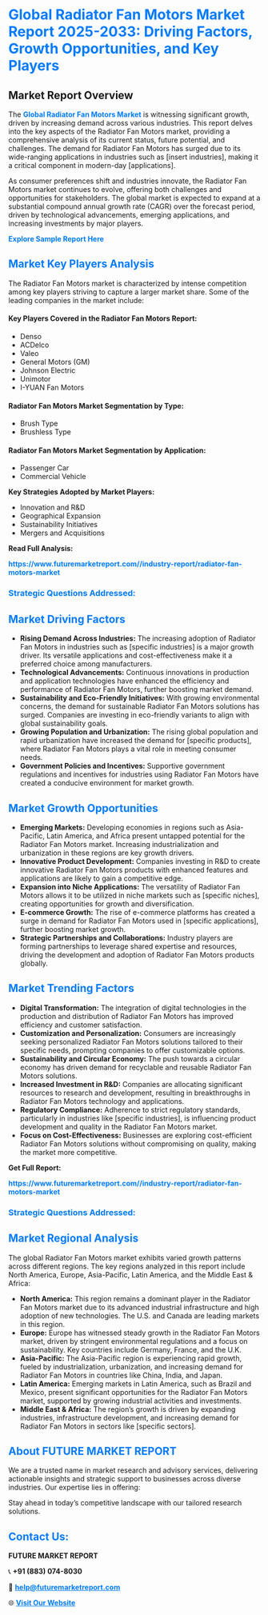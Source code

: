 <h1 style="color: #007BFF;">Global Radiator Fan Motors Market Report 2025-2033: Driving Factors, Growth Opportunities, and Key Players</h1>

<section id="overview">
<h2>Market Report Overview</h2>
<p>The <a href="https://www.futuremarketreport.com//industry-report/radiator-fan-motors-market" style="color: #007BFF; text-decoration: none;"><strong>Global Radiator Fan Motors Market</strong></a> is witnessing significant growth, driven by increasing demand across various industries. This report delves into the key aspects of the Radiator Fan Motors market, providing a comprehensive analysis of its current status, future potential, and challenges. The demand for Radiator Fan Motors has surged due to its wide-ranging applications in industries such as [insert industries], making it a critical component in modern-day [applications].</p>
<p>As consumer preferences shift and industries innovate, the Radiator Fan Motors market continues to evolve, offering both challenges and opportunities for stakeholders. The global market is expected to expand at a substantial compound annual growth rate (CAGR) over the forecast period, driven by technological advancements, emerging applications, and increasing investments by major players.</p>
</section>

<section id="overview">
<p><a href="https://www.futuremarketreport.com//request-sample/reportId=59740" style="color: #007BFF; text-decoration: none;"><strong>Explore Sample Report Here</strong></a></p>
</section>

<section id="key-players">
<h2 style="color: #007BFF;">Market Key Players Analysis</h2>
<p>The Radiator Fan Motors market is characterized by intense competition among key players striving to capture a larger market share. Some of the leading companies in the market include:</p>
<h4>Key Players Covered in the Radiator Fan Motors Report:</h4>
<ul><li>Denso</li><li>ACDelco</li><li>Valeo</li><li>General Motors (GM)</li><li>Johnson Electric</li><li>Unimotor</li><li>I-YUAN Fan Motors</li></ul>
<h4>Radiator Fan Motors Market Segmentation by Type:</h4>
<ul><li>Brush Type</li><li>Brushless Type</li></ul>

<h4>Radiator Fan Motors Market Segmentation by Application:</h4>
<ul><li>Passenger Car</li><li>Commercial Vehicle</li></ul>
<p><strong>Key Strategies Adopted by Market Players:</strong></p>
<ul>
<li>Innovation and R&D</li>
<li>Geographical Expansion</li>
<li>Sustainability Initiatives</li>
<li>Mergers and Acquisitions</li>
</ul>
</section>

<section>
<p><strong>Read Full Analysis: </strong></p><a href="https://www.futuremarketreport.com//industry-report/radiator-fan-motors-market" style="color: #007BFF; text-decoration: none;"><strong>https://www.futuremarketreport.com//industry-report/radiator-fan-motors-market</strong></a>
<h3 style="color: #007BFF;">Strategic Questions Addressed:</h3>
</section>

<section id="driving-factors">
<h2 style="color: #007BFF;">Market Driving Factors</h2>
<ul>
<li><strong>Rising Demand Across Industries:</strong> The increasing adoption of Radiator Fan Motors in industries such as [specific industries] is a major growth driver. Its versatile applications and cost-effectiveness make it a preferred choice among manufacturers.</li>
<li><strong>Technological Advancements:</strong> Continuous innovations in production and application technologies have enhanced the efficiency and performance of Radiator Fan Motors, further boosting market demand.</li>
<li><strong>Sustainability and Eco-Friendly Initiatives:</strong> With growing environmental concerns, the demand for sustainable Radiator Fan Motors solutions has surged. Companies are investing in eco-friendly variants to align with global sustainability goals.</li>
<li><strong>Growing Population and Urbanization:</strong> The rising global population and rapid urbanization have increased the demand for [specific products], where Radiator Fan Motors plays a vital role in meeting consumer needs.</li>
<li><strong>Government Policies and Incentives:</strong> Supportive government regulations and incentives for industries using Radiator Fan Motors have created a conducive environment for market growth.</li>
</ul>
</section>

<section id="growth-opportunities">
<h2 style="color: #007BFF;">Market Growth Opportunities</h2>
<ul>
<li><strong>Emerging Markets:</strong> Developing economies in regions such as Asia-Pacific, Latin America, and Africa present untapped potential for the Radiator Fan Motors market. Increasing industrialization and urbanization in these regions are key growth drivers.</li>
<li><strong>Innovative Product Development:</strong> Companies investing in R&D to create innovative Radiator Fan Motors products with enhanced features and applications are likely to gain a competitive edge.</li>
<li><strong>Expansion into Niche Applications:</strong> The versatility of Radiator Fan Motors allows it to be utilized in niche markets such as [specific niches], creating opportunities for growth and diversification.</li>
<li><strong>E-commerce Growth:</strong> The rise of e-commerce platforms has created a surge in demand for Radiator Fan Motors used in [specific applications], further boosting market growth.</li>
<li><strong>Strategic Partnerships and Collaborations:</strong> Industry players are forming partnerships to leverage shared expertise and resources, driving the development and adoption of Radiator Fan Motors products globally.</li>
</ul>
</section>

<section id="trending-factors">
<h2 style="color: #007BFF;">Market Trending Factors</h2>
<ul>
<li><strong>Digital Transformation:</strong> The integration of digital technologies in the production and distribution of Radiator Fan Motors has improved efficiency and customer satisfaction.</li>
<li><strong>Customization and Personalization:</strong> Consumers are increasingly seeking personalized Radiator Fan Motors solutions tailored to their specific needs, prompting companies to offer customizable options.</li>
<li><strong>Sustainability and Circular Economy:</strong> The push towards a circular economy has driven demand for recyclable and reusable Radiator Fan Motors solutions.</li>
<li><strong>Increased Investment in R&D:</strong> Companies are allocating significant resources to research and development, resulting in breakthroughs in Radiator Fan Motors technology and applications.</li>
<li><strong>Regulatory Compliance:</strong> Adherence to strict regulatory standards, particularly in industries like [specific industries], is influencing product development and quality in the Radiator Fan Motors market.</li>
<li><strong>Focus on Cost-Effectiveness:</strong> Businesses are exploring cost-efficient Radiator Fan Motors solutions without compromising on quality, making the market more competitive.</li>
</ul>
</section>

<section>
<p><strong>Get Full Report: </strong></p><a href="https://www.futuremarketreport.com//industry-report/radiator-fan-motors-market" style="color: #007BFF; text-decoration: none;"><strong>https://www.futuremarketreport.com//industry-report/radiator-fan-motors-market</strong></a>
<h3 style="color: #007BFF;">Strategic Questions Addressed:</h3>
</section>


<section id="regional-analysis">
<h2 style="color: #007BFF;">Market Regional Analysis</h2>
<p>The global Radiator Fan Motors market exhibits varied growth patterns across different regions. The key regions analyzed in this report include North America, Europe, Asia-Pacific, Latin America, and the Middle East & Africa:</p>
<ul>
<li><strong>North America:</strong> This region remains a dominant player in the Radiator Fan Motors market due to its advanced industrial infrastructure and high adoption of new technologies. The U.S. and Canada are leading markets in this region.</li>
<li><strong>Europe:</strong> Europe has witnessed steady growth in the Radiator Fan Motors market, driven by stringent environmental regulations and a focus on sustainability. Key countries include Germany, France, and the U.K.</li>
<li><strong>Asia-Pacific:</strong> The Asia-Pacific region is experiencing rapid growth, fueled by industrialization, urbanization, and increasing demand for Radiator Fan Motors in countries like China, India, and Japan.</li>
<li><strong>Latin America:</strong> Emerging markets in Latin America, such as Brazil and Mexico, present significant opportunities for the Radiator Fan Motors market, supported by growing industrial activities and investments.</li>
<li><strong>Middle East & Africa:</strong> The region’s growth is driven by expanding industries, infrastructure development, and increasing demand for Radiator Fan Motors in sectors like [specific sectors].</li>
</ul>
</section>

<footer>
<h2 style="color: #007BFF;">About FUTURE MARKET REPORT</h2>
<p>We are a trusted name in market research and advisory services, delivering actionable insights and strategic support to businesses across diverse industries. Our expertise lies in offering:</p>

<p>Stay ahead in today’s competitive landscape with our tailored research solutions.</p>

<h2 style="color: #007BFF;">Contact Us:</h2>
<p><strong>FUTURE MARKET REPORT</strong></p>
<p>📞 <strong>+91 (883) 074-8030</strong></p>
<p>📧 <strong><a href="mailto:help@futuremarketreport.com" style="color: #007BFF;">help@futuremarketreport.com</a></strong></p>
<p>🌐 <strong><a href="https://www.futuremarketreport.com/" style="color: #007BFF;">Visit Our Website</a></strong></p>
</footer>